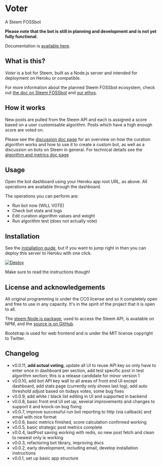 # Voter

A Steem FOSSbot

**Please note that the bot is still in planning and development and is not yet fully functional.**

Documentation is [available here](/docs/index.md).

## What is this?

_Voter_ is a bot for Steem, built as a Node.js server and intended for deployment on Heroku or compatible.

For more information about the planned Steem FOSSbot ecosystem, check out [the doc on Steem FOSSbot](/docs/steemfossbot.md) and [our ethos](/docs/ethos.md).

## How it works

New posts are pulled from the Steem API and each is assigned a score based on a user customisable algorithm. Posts which have a high enough score are voted on.

Please see the [discussion doc page](/docs/discussion.md) for an overview on how the curation algorithm works and how to use it to create a custom bot, as well as a discussion on bots on Steem in general. For technical details see the [algorithm and metrics doc page](/docs/algorithm.md)

## Usage

Open the bot dashboard using your Heroku app root URL, as above. All operations are available through the dashboard.

The operations you can perform are:

- Run bot now (WILL VOTE)
- Check bot stats and logs
- Edit curation algorithm values and weight
- Run algorithm test (does not actually vote)

## Installation

See the [installation guide](/docs/installation.md), but if you want to jump right in then you can deploy this server to Heroku with one click.

[![Deploy](https://www.herokucdn.com/deploy/button.png)](https://heroku.com/deploy?template=https://github.com/evm2p/steem-fossbot-voter)

Make sure to read the instructions though!

## License and acknowledgements

All original programming is under the CC0 license and so it completely open and free to use in any capacity. It's in the spirit of the project that it is open to all.

The [steem Node.js package](https://www.npmjs.com/package/steem), used to access the Steem API, is available on NPM, and the [source is on GitHub](https://github.com/adcpm/steem).

Bootstrap is used for web frontend and is under the MIT license copyright to Twitter.

## Changelog

- v0.0.11, **add actual voting**, update all UI to reuse API key so only have to enter once in dashboard per section, add test specific post in test algorithm section; this is a release candidate for minor version 1
- v0.0.10, add bot API key wall to all areas of front end UI except dashboard, add stats page (currently only shows last log), add auto threshold adjust based on todays votes, some bug fixes
- v0.0.9, add white / black list editing in UI and supported in backend
- v0.0.8, basic front end UI set up, several improvements and changes to support it and knock-on bug fixing
- v0.0.7, improve successful run bot reporting to http (via callback) and email with nice format
- v0.0.6, basic metrics finished, score calculation confirmed working
- v0.0.5, basic strategic post metrics complete
- v0.0.4, lastPost saving working with redis, so new post fetch and clean to newest only is working
- v0.0.3, refactoring bot library, improving docs
- v0.0.2, early development, including email, develop installation instructions
- v0.0.1, set up basic app structure
